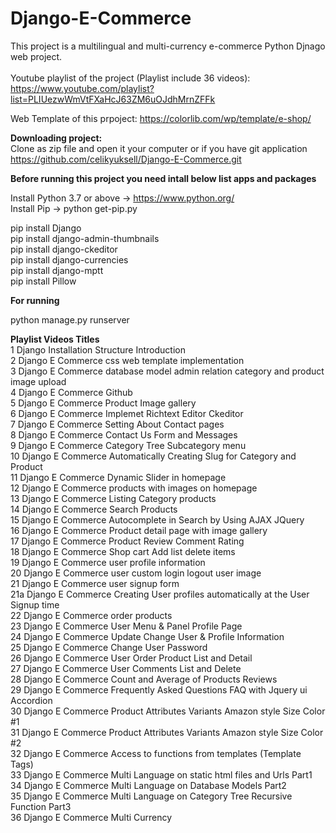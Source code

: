 # Django-E-Commerce
This project is a multilingual and multi-currency e-commerce Python Djnago web project.<br><br>
Youtube playlist  of the project (Playlist include 36 videos):<br>
https://www.youtube.com/playlist?list=PLIUezwWmVtFXaHcJ63ZM6uOJdhMrnZFFk <br>

Web Template of this prpoject:  https://colorlib.com/wp/template/e-shop/ <br>

<b> Downloading project:</b><br>
 Clone as zip file and open it your computer or if you have git application<br>
 https://github.com/celikyuksell/Django-E-Commerce.git<br>
 
<b>Before running this project you need intall below list apps and packages</b><br>

Install Python 3.7 or above -> https://www.python.org/<br>
Install Pip   -> python get-pip.py<br>

pip install Django<br>
pip install django-admin-thumbnails<br>
pip install django-ckeditor<br>
pip install django-currencies<br>
pip install django-mptt<br>
pip install Pillow<br>

<b>For running</b> <br>

python manage.py runserver<br>

<b>Playlist Videos Titles</b> <br>
1 Django Installation Structure Introduction <br>
2 Django E Commerce css web template implementation <br>
3 Django E Commerce database model admin relation category and product image upload <br>
4 Django E Commerce Github <br>
5 Django E Commerce Product Image gallery <br>
6 Django E Commerce Implemet Richtext Editor Ckeditor <br>
7 Django E Commerce Setting About Contact pages <br>
8 Django E Commerce Contact Us Form and Messages <br>
9 Django E Commerce Category Tree Subcategory menu <br>
10 Django E Commerce Automatically Creating Slug for Category and Product <br>
11 Django E Commerce Dynamic Slider in homepage <br>
12 Django E Commerce products with images on homepage <br>
13 Django E Commerce Listing Category products <br>
14 Django E Commerce Search Products <br>
15 Django E Commerce Autocomplete in Search by Using AJAX JQuery <br>
16 Django E Commerce Product detail page with image gallery <br>
17 Django E Commerce Product Review Comment Rating <br>
18 Django E Commerce Shop cart Add list delete items <br>
19 Django E Commerce user profile information <br>
20 Django E Commerce user custom login logout user image <br>
21 Django E Commerce user signup form <br>
21a Django E Commerce Creating User profiles automatically at the User Signup time <br>
22 Django E Commerce order products <br>
23 Django E Commerce User Menu & Panel Profile Page <br>
24 Django E Commerce Update Change User & Profile Information <br>
25 Django E Commerce Change User Password <br>
26 Django E Commerce User Order Product List and Detail <br>
27 Django E Commerce User Comments List and Delete <br>
28 Django E Commerce Count and Average of Products Reviews <br>
29 Django E Commerce Frequently Asked Questions FAQ with Jquery ui Accordion <br>
30 Django E Commerce Product Attributes Variants Amazon style Size Color #1 <br>
31 Django E Commerce Product Attributes Variants Amazon style Size Color #2 <br>
32 Django E Commerce Access to functions from templates (Template Tags) <br>
33 Django E Commerce Multi Language on static html files and Urls Part1 <br>
34 Django E Commerce Multi Language on Database Models Part2 <br>
35 Django E Commerce Multi Language on Category Tree Recursive Function Part3 <br>
36 Django E Commerce Multi Currency <br>
